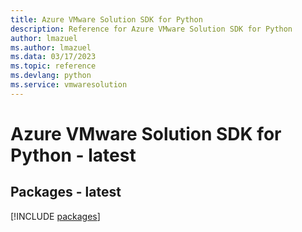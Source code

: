 ```yaml
---
title: Azure VMware Solution SDK for Python
description: Reference for Azure VMware Solution SDK for Python
author: lmazuel
ms.author: lmazuel
ms.data: 03/17/2023
ms.topic: reference
ms.devlang: python
ms.service: vmwaresolution
---
```

# Azure VMware Solution SDK for Python - latest
## Packages - latest
[!INCLUDE [packages](vmware-solution-index.md)]